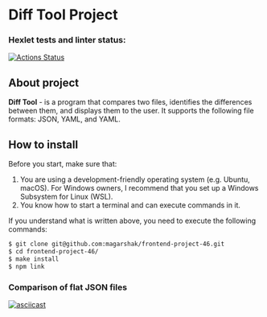# Diff Tool Project

### Hexlet tests and linter status:
[![Actions Status](https://github.com/magarshak/frontend-project-46/actions/workflows/hexlet-check.yml/badge.svg)](https://github.com/magarshak/frontend-project-46/actions)

## About project
__Diff Tool__ - is a program that compares two files, identifies the differences between them, and displays them to the user. It supports the following file formats: JSON, YAML, and YAML.

## How to install
Before you start, make sure that:
1. You are using a development-friendly operating system (e.g. Ubuntu, macOS). For Windows owners, I recommend that you set up a Windows Subsystem for Linux (WSL).
2. You know how to start a terminal and can execute commands in it.

If you understand what is written above, you need to execute the following commands:
```sh
$ git clone git@github.com:magarshak/frontend-project-46.git
$ cd frontend-project-46/
$ make install
$ npm link
```

### Comparison of flat JSON files
[![asciicast](https://asciinema.org/a/kQakEQUm4Q1zABSfZNhs7XwrQ.svg)](https://asciinema.org/a/kQakEQUm4Q1zABSfZNhs7XwrQ)